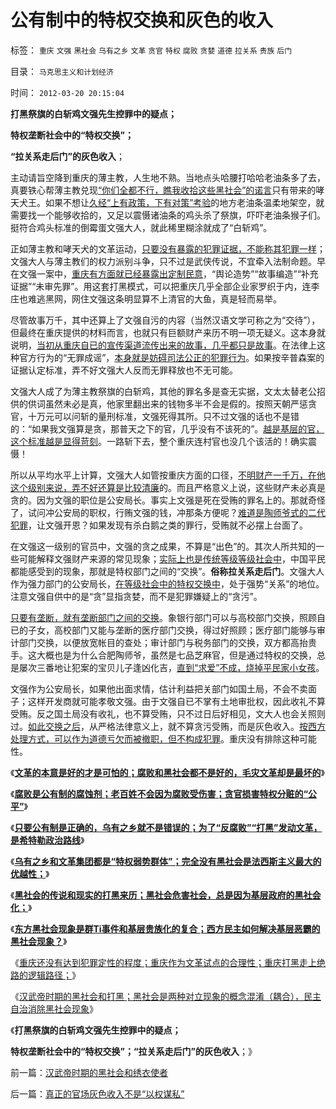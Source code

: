 # 公有制中的特权交换和灰色的收入

标签： `重庆` `文强` `黑社会` `乌有之乡` `文革` `贪官` `特权` `腐败` `贪婪` `道德` `拉关系` `贵族` `后门` 

目录： `马克思主义和计划经济`

时间： `2012-03-20 20:15:04`

**打黑祭旗的白斩鸡文强先生控罪中的疑点；**

**特权垄断社会中的“特权交换”；**

**“拉关系走后门”的灰色收入**；

主动请旨空降到重庆的薄主教，人生地不熟。当地点头哈腰打哈哈老油条多了去，真要铁心帮薄主教兑现[“你们全都不行，瞧我收拾这些黑社会”的诺言](../../../2012/3/19/重庆黑社会还没有达到犯罪程度.md)只有带来的哮天犬王。如果不想让[久经“上有政策，下有对策”考验](../../../2011/11/11/公有制社会中的等级和财富的比例结构.md)的地方老油条温柔地架空，就需要找一个能够收拾的，又足以震慑诸油条的鸡头杀了祭旗，吓吓老油条猴子们。挺符合鸡头标准的倒霉蛋文强大人，就此稀里糊涂就成了“白斩鸡”。

正如薄主教和哮天犬的文革运动，[只要没有暴露的犯罪证据，不能称其犯罪一样](../../../2012/3/18/乌有之乡是典型的黑社会.md)；文强大人与薄主教们的权力派别斗争，只不过是武侠传说，不宜牵入法制命题。早在文强一案中，[重庆有方面就已经暴露出定制民意](../../../2009/10/11/可以定制的打黑.md)，“舆论造势”“故事编造”“补充证据”“未审先罪”。用这套打黑模式，可以把重庆几乎全部企业家罗织于内，连李庄也难逃黑网，网住文强这条明显算不上清官的大鱼，真是轻而易举。

尽管故事万千，其中还算上了文强自污的内容（当然汉语文学可称之为“交待”），但最终在重庆提供的材料而言，也就只有巨额财产来历不明一项无疑义。这本身就说明，[当初从重庆自已的宣传渠道流传出来的故事，几乎都只是故事](../../../2011/4/22/卡扎菲的雇佣军和利比亚的户籍制度.md)。在法律上这种官方行为的“无罪成谣”，[本身就是妨碍司法公正的犯罪行为](../../../2010/10/24/黑律师的贡献“非法无正义”.md)。如果按辛普森案的证据认定标准，弄不好文强大人反而无罪释放也不无可能。

文强大人成了为薄主教祭旗的白斩鸡，其他的罪名多是查无实据，文太太替老公招供的供词虽然未必是真，他家里翻出来的钱物多半不会是假的。按照天朝严惩贪官，十万元可以问斩的量刑标准，文强死得其所。只不过文强的话也不是错的：“如果我文强算是贪，那普天之下的官，几乎没有不该死的”。[越是基层的官，这个标准越是显得苛刻](../../../2011/11/3/民愤极大的贪官是怎么炼成的.md)。一路斩下去，整个重庆连村官也没几个该活的！确实震慑！

所以从平均水平上计算，文强大人如管按重庆方面的口径，[不明财产一千万，在他这个级别来说，弄不好还算是比较清廉](../../../2012/3/18/贪官腐败伤害了公有制，但伤害老百姓的利益了吗？.md)的。而且严格意义上说，这些财产未必真是贪的。因为文强的职位是公安局长。事实上文强是死在受贿的罪名上的。那就奇怪了，试问冲公安局的职权，行贿文强的钱，冲那条方便呢？[难道是陶师爷式的二代犯罪](../../../2012/2/28/官二代和富二代的行为差异，炫富者因为缺钱花；.md)，让文强开恩？如果发现有杀白鹅之类的罪行，受贿就不必摆上台面了。

在文强这一级别的官员中，文强的贪之成果，不算是“出色”的。其次人所共知的一些可能解释文强财产来源的常见现象；[实际上也是传统等级等级社会中](../../../2009/8/2/行政监管无法减少腐败，无法控制特权最大化定律.md)，中国平民都能感受到的现象，那就是特权部门之间的“交换”。**俗称拉关系走后门**。文强大人作为强力部门的公安局长，[在等级社会中的特权交换中](../../../2009/8/1/特权二八定律，特权总令社会负担最大化.md)，处于强势“关系”的地位。注意文强自供中的是“贪”显指贪婪，而不是犯罪嫌疑上的“贪污”。

[只要有垄断，就有垄断部门之间的交换](../../../2010/2/28/行政垄断的专营权与黑社会腐败的关系.md)。象银行部门可以与高校部门交换，照顾自已的子女，高校部门又能与垄断的医疗部门交换，得过好照顾；医疗部门能够与审计部门交换，以便放宽帐目的查处；审计部门与税务部门的交换，双方都高抬贵手。这大概也是为什么合肥陶师爷，虽然是七品芝麻官，但是通过特权的交换，总是屡次三番地让犯案的宝贝儿子逢凶化吉，[直到“求爱”不成，烧掉平民家小女孩](../../../2012/2/28/为什么私有制至关重要？官二代的极端价值观是如何形成的？.md)。

文强作为公安局长，如果他出面求情，估计利益把关部门如国土局，不会不卖面子；这样开发商就可能孝敬文强。由于文强自已不掌有土地审批权，因此收礼不算受贿。反之国土局没有收礼，也不算受贿，只不过日后好相见，文大人也会关照则过。[如此交换之后](../../../2010/2/28/从专营权层层盘剥理解中国特色的黑社会.md)，从严格法律意义上，就不算贪污受贿，而是灰色收入。[按西方处理方式，可以作为道德亏欠而被撤职，但不构成犯罪](../../../2010/7/23/疑过从有得廉政，疑罪从无保平安.md)。重庆没有排除这种可能性。

《[**文革的本意是好的才是可怕的；腐败和黑社会都不是好的，毛灾文革却是最坏的**](../../../2012/3/17/文革的本意是好的，才是最可怕的.md)》

《[**腐败是公有制的腐蚀剂；老百姓不会因为腐败受伤害；贪官损害特权分赃的“公平”**](../../../2012/3/18/贪官腐败伤害了公有制，但伤害老百姓的利益了吗？.md)》

《[**只要公有制是正确的，乌有之乡就不是错误的；为了“反腐败”“打黑”发动文革，是希特勒政治路线**](../../../2012/3/18/乌有之乡是典型的黑社会.md)》

《[**乌有之乡和文革集团都是“特权弱势群体”；完全没有黑社会是法西斯主义最大的优越性；**](../../../2012/3/19/没有黑社会者的优越性.md)》

《[**黑社会的传说和现实的打黑来历；黑社会危害社会，总是因为基层政府的黑社会化；**](../../../2012/3/19/黑社会的传说和现实的打黑.md)》

《[**东方黑社会现象是群Ti事件和基层贵族化的复合；西方民主如何解决基层恶霸的黑社会现象？**](../../../2012/3/19/西方民主如何解决基层恶霸的黑社会现象.md)》

《[重庆还没有达到犯罪定性的程度；重庆作为文革试点的合理性；重庆打黑走上绝路的逻辑路径；](../../../2012/3/19/重庆黑社会还没有达到犯罪程度.md)》

《[汉武帝时期的黑社会和打黑；黑社会是两种对立现象的概念混淆（耦合），民主自治消除黑社会现象](../../../2012/3/20/汉武帝时期的黑社会和绣衣使者.md)》

《**打黑祭旗的白斩鸡文强先生控罪中的疑点；**

**特权垄断社会中的“特权交换”；“拉关系走后门”的灰色收入**；》



前一篇：[汉武帝时期的黑社会和绣衣使者](../../../2012/3/20/汉武帝时期的黑社会和绣衣使者.md)

后一篇：[真正的官场灰色收入不是“以权谋私”](../../../2012/3/20/真正的官场灰色收入不是“以权谋私”.md)